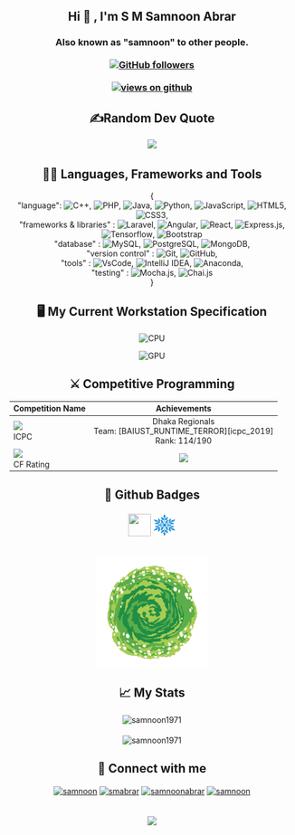 
<h2 align="center"> Hi 👋 , I'm S M Samnoon Abrar <br/></h2> 
<h3 align="center">Also known as "samnoon" to other people. <br> <br>

  <a href="https://github.com/samnoon1971" target="_blank">
    <img alt="GitHub followers" src="https://img.shields.io/github/followers/samnoon1971?label=Github%20followers&style=for-the-badge">
  </a> <br> <br>
  <a href="https://github.com/samnoon1971" target="_blank">
    <img src="https://komarev.com/ghpvc/?username=samnoon1971&label=Views&color=green&style=flat-square" alt="views on github" />
  </a>
	
 

  </h3> 
  
<h2 align="center">
✍️Random Dev Quote
</h2>
<div align="center">

![](https://quotes-github-readme.vercel.app/api?type=horizontal&theme=gruvbox)

</div>
<h2 align="center">
👨‍💻 Languages, Frameworks and Tools
	</h2>

<div align="center">
	
{ 
	<br/>
    "language":  ![C++](https://img.shields.io/badge/-C/C++-00599c?style=flat&logo=c%2B%2B), ![PHP](https://img.shields.io/badge/PHP-777BB4?style=flat&logo=php&logoColor=white), ![Java](https://img.shields.io/badge/-Java-007396?style=flat&logo=java), ![Python](https://img.shields.io/badge/-Python-3776ab?style=flat&logo=python&logoColor=white), ![JavaScript](https://img.shields.io/badge/-JavaScript-f7df1e?style=flat&logo=javascript&logoColor=black), ![HTML5](https://img.shields.io/badge/-HTML5-ffffff?style=flat&logo=html5), ![CSS3](https://img.shields.io/badge/-CSS-1572b6?style=flat&logo=css3), <br/>
    "frameworks & libraries" : ![Laravel](https://img.shields.io/badge/Laravel-FF2D20?style=flat&logo=laravel&logoColor=white), ![Angular](https://img.shields.io/badge/Angular-DD0031?style=flat&logo=angular&logoColor=white), ![React](https://img.shields.io/badge/React-20232A?style=flat&logo=react&logoColor=61DAFB), ![Express.js](https://img.shields.io/badge/Express.js-404D59?style=flat&logo=express),
	![Tensorflow](https://img.shields.io/badge/TensorFlow-FF6F00?style=flat&logo=tensorflow&logoColor=white), ![Bootstrap](https://img.shields.io/badge/Bootstrap-563D7C?style=flat&logo=bootstrap&logoColor=white)<br/>
    "database" : ![MySQL](https://img.shields.io/badge/-MySQL-0770a8?style=flat&logo=MySQL), ![PostgreSQL](https://img.shields.io/badge/-PostgreSQL-336791?style=flat&logo=postgresql), ![MongoDB](https://img.shields.io/badge/MongoDB-4EA94B?style=flat&logo=mongodb&logoColor=white), <br/> 
	"version control" : ![Git](https://img.shields.io/badge/-Git-ffffff?style=flat&logo=Git), ![GitHub](https://img.shields.io/badge/-Github-000000?style=flat&logo=Github), <br/>
	 "tools" : ![VsCode](https://img.shields.io/badge/-VSCode-007acc?style=flat&logo=visual-studio-code), ![IntelliJ IDEA](https://img.shields.io/badge/-IntelliJ-000000?style=flat&logo=IntelliJ-IDEA), ![Anaconda](https://img.shields.io/badge/-Anaconda-95ed72?style=flat&logo=Anaconda), <br/>
	"testing" : ![Mocha.js](https://img.shields.io/badge/-Mocha.js-323330?style=flat&logo=mocha&logoColor=Brown),
	![Chai.js](https://img.shields.io/badge/-Chai.js-323330?style=flat&logo=chai&logoColor=red)
	<br/>
} 

</div>


<h2 align="center">
🖥️ My Current Workstation Specification </h2>

<div align="center">
	

![CPU](https://img.shields.io/badge/AMD-Ryzen_5_3500X-ED1C24?style=for-the-badge&logo=amd&logoColor=white)
<br> 
	
![GPU](https://img.shields.io/badge/NVIDIA-GeForce_GTX_1050_TI-76B900?style=for-the-badge&logo=nvidia&logoColor=white) 


</div>
<h2 align="center">
⚔️ Competitive Programming
</h2>
<div align="center">

| Competition Name| Achievements |
| :----- | :----: |
| <img width="120px" src="https://www.hmc.edu/about-hmc/wp-content/uploads/sites/2/2019/01/icpc19.png" /> <br /> ICPC | Dhaka Regionals <br /> Team: [BAIUST_RUNTIME_TERROR][icpc_2019] <br /> Rank: 114/190 |
 <img width="120px" src="https://codeforces.org/s/10391/images/codeforces-logo-with-telegram.png" /> <br />CF Rating |<img width="100%" src="https://pruvi007-apis.herokuapp.com/CF/samnoon" />




</div>
<h2 align="center">

🏅 Github Badges
</h2>

<div align="center">

<img align="center" a href='https://archiveprogram.github.com/'><img src='https://github.com/acervenky/acervenky/blob/master/assets/devbadge.gif' width='40' height='40'></a>
  <img align="center" a href='https://archiveprogram.github.com/'><img src='https://raw.githubusercontent.com/acervenky/animated-github-badges/master/assets/acbadge.gif' width='40' height='40'></a>
</div>


<h2 align="center">
  <img align='center' src="https://github.com/Elyabe/Elyabe/blob/master/images/portal-3.gif" width='200'>
</h2>
<h2 align="center">
📈 My Stats </h2>

<div align="center">
<img align="center" src="https://github-readme-stats.vercel.app/api?username=samnoon1971&show_icons=true&locale=en" alt="samnoon1971" />
<br> <br>
<img align="center" src="https://github-profile-trophy.vercel.app/?username=samnoon1971&theme=vue" alt="samnoon1971" />


</div>

<h2 align="center">
🤝 Connect with me </h2>

<div align="center">

<p align="center" style="background-color: #f2f2f2;">

<a href="https://linkedin.com/in/samnoon" target="blank"><img align="center" src="https://cdn.jsdelivr.net/npm/simple-icons@3.0.1/icons/linkedin.svg" alt="samnoon" height="30" width="40" /></a>
<a href="https://www.codechef.com/users/smabrar" target="blank"><img align="center" src="https://cdn.jsdelivr.net/npm/simple-icons@3.1.0/icons/codechef.svg" alt="smabrar" height="30" width="40" /></a>
<a href="https://www.hackerrank.com/samnoonabrar" target="blank"><img align="center" src="https://cdn.jsdelivr.net/npm/simple-icons@3.0.1/icons/hackerrank.svg" alt="samnoonabrar" height="30" width="40" /></a>
<a href="https://codeforces.com/profile/samnoon" target="blank"><img align="center" src="https://cdn.jsdelivr.net/npm/simple-icons@3.0.1/icons/codeforces.svg" alt="samnoon" height="30" width="40" /></a>
</p>

</div>
<h2 align="center">
  <img align='center' src="https://media.giphy.com/media/xT9IgzoKnwFNmISR8I/giphy.gif" width=60%>
</h2>
